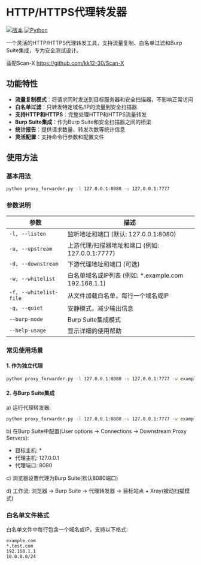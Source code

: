 # HTTP/HTTPS代理转发器

[![版本](https://img.shields.io/badge/版本-2.0.0-blue.svg)](https://github.com/kk12-30/proxy_forwarder)
[![Python](https://img.shields.io/badge/Python-3.6+-green.svg)](https://www.python.org/)

一个灵活的HTTP/HTTPS代理转发工具，支持流量复制、白名单过滤和Burp Suite集成，专为安全测试设计。

适配Scan-X https://github.com/kk12-30/Scan-X

## 功能特性

- **流量复制模式**：将请求同时发送到目标服务器和安全扫描器，不影响正常访问
- **白名单过滤**：只转发特定域名/IP的流量到安全扫描器
- **支持HTTP和HTTPS**：完整处理HTTP和HTTPS流量转发
- **Burp Suite集成**：作为Burp Suite和安全扫描器之间的桥梁
- **统计报告**：提供请求数量、转发次数等统计信息
- **灵活配置**：支持命令行参数和配置文件



## 使用方法

### 基本用法

```bash
python proxy_forwarder.py -l 127.0.0.1:8080 -u 127.0.0.1:7777
```

### 参数说明

| 参数                   | 描述                                                 |
| ---------------------- | ---------------------------------------------------- |
| `-l, --listen`         | 监听地址和端口 (默认: 127.0.0.1:8080)                |
| `-u, --upstream`       | 上游代理/扫描器地址和端口 (例如: 127.0.0.1:7777)     |
| `-d, --downstream`     | 下游代理地址和端口 (可选)                            |
| `-w, --whitelist`      | 白名单域名或IP列表 (例如: *.example.com 192.168.1.1) |
| `-f, --whitelist-file` | 从文件加载白名单，每行一个域名或IP                   |
| `-q, --quiet`          | 安静模式，减少输出信息                               |
| `--burp-mode`          | Burp Suite集成模式                                   |
| `--help-usage`         | 显示详细的使用帮助                                   |

### 常见使用场景

#### 1. 作为独立代理

```bash
python proxy_forwarder.py -l 127.0.0.1:8080 -u 127.0.0.1:7777 -w example.com
```

#### 2. 与Burp Suite集成

a) 运行代理转发器:

```bash
python proxy_forwarder.py -l 127.0.0.1:8080 -u 127.0.0.1:7777 -w example.com --burp-mode
```

b) 在Burp Suite中配置(User options -> Connections -> Downstream Proxy Servers):

- 目标主机: *
- 代理主机: 127.0.0.1
- 代理端口: 8080

c) 浏览器设置代理为Burp Suite(默认8080端口)

d) 工作流: 浏览器 -> Burp Suite -> 代理转发器 -> 目标站点 + Xray(被动扫描模式)

### 白名单文件格式

白名单文件中每行包含一个域名或IP，支持以下格式:

```
example.com
*.test.com
192.168.1.1
10.0.0.0/24
```




